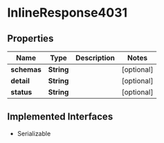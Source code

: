 

# InlineResponse4031


## Properties

Name | Type | Description | Notes
------------ | ------------- | ------------- | -------------
**schemas** | **String** |  |  [optional]
**detail** | **String** |  |  [optional]
**status** | **String** |  |  [optional]


## Implemented Interfaces

* Serializable


